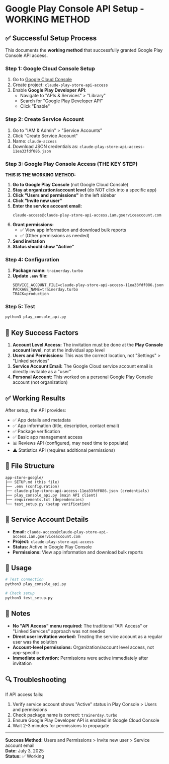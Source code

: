 # Google Play Console API Setup - WORKING METHOD

## ✅ Successful Setup Process

This documents the **working method** that successfully granted Google Play Console API access.

### Step 1: Google Cloud Console Setup
1. Go to [Google Cloud Console](https://console.cloud.google.com/)
2. Create project: `claude-play-store-api-access`
3. Enable **Google Play Developer API**:
   - Navigate to "APIs & Services" > "Library"
   - Search for "Google Play Developer API"
   - Click "Enable"

### Step 2: Create Service Account
1. Go to "IAM & Admin" > "Service Accounts"
2. Click "Create Service Account"
3. Name: `claude-access`
4. Download JSON credentials as: `claude-play-store-api-access-11ea33fdf086.json`

### Step 3: Google Play Console Access (THE KEY STEP)
**THIS IS THE WORKING METHOD:**

1. **Go to Google Play Console** (not Google Cloud Console)
2. **Stay at organization/account level** (do NOT click into a specific app)
3. **Click "Users and permissions"** in the left sidebar
4. **Click "Invite new user"**
5. **Enter the service account email:**
   ```
   claude-access@claude-play-store-api-access.iam.gserviceaccount.com
   ```
6. **Grant permissions:**
   - ✅ View app information and download bulk reports
   - ✅ (Other permissions as needed)
7. **Send invitation**
8. **Status should show "Active"**

### Step 4: Configuration
1. **Package name:** `trainerday.turbo`
2. **Update `.env` file:**
   ```env
   SERVICE_ACCOUNT_FILE=claude-play-store-api-access-11ea33fdf086.json
   PACKAGE_NAME=trainerday.turbo
   TRACK=production
   ```

### Step 5: Test
```bash
python3 play_console_api.py
```

## 🎯 Key Success Factors

1. **Account Level Access:** The invitation must be done at the **Play Console account level**, not at the individual app level
2. **Users and Permissions:** This was the correct location, not "Settings" > "Linked services"
3. **Service Account Email:** The Google Cloud service account email is directly invitable as a "user"
4. **Personal Account:** This worked on a personal Google Play Console account (not organization)

## ✅ Working Results

After setup, the API provides:
- ✅ App details and metadata
- ✅ App information (title, description, contact email)
- ✅ Package verification
- ✅ Basic app management access
- 📊 Reviews API (configured, may need time to populate)
- ⚠️ Statistics API (requires additional permissions)

## 🔧 File Structure

```
app-store-google/
├── SETUP.md (this file)
├── .env (configuration)
├── claude-play-store-api-access-11ea33fdf086.json (credentials)
├── play_console_api.py (main API client)
├── requirements.txt (dependencies)
└── test_setup.py (setup verification)
```

## 📧 Service Account Details

- **Email:** `claude-access@claude-play-store-api-access.iam.gserviceaccount.com`
- **Project:** `claude-play-store-api-access`
- **Status:** Active in Google Play Console
- **Permissions:** View app information and download bulk reports

## 🚀 Usage

```python
# Test connection
python3 play_console_api.py

# Check setup
python3 test_setup.py
```

## 📝 Notes

- **No "API Access" menu required:** The traditional "API Access" or "Linked Services" approach was not needed
- **Direct user invitation worked:** Treating the service account as a regular user was the solution
- **Account-level permissions:** Organization/account level access, not app-specific
- **Immediate activation:** Permissions were active immediately after invitation

## 🔍 Troubleshooting

If API access fails:
1. Verify service account shows "Active" status in Play Console > Users and permissions
2. Check package name is correct: `trainerday.turbo`
3. Ensure Google Play Developer API is enabled in Google Cloud Console
4. Wait 2-3 minutes for permissions to propagate

---

**Success Method:** Users and Permissions > Invite new user > Service account email  
**Date:** July 3, 2025  
**Status:** ✅ Working